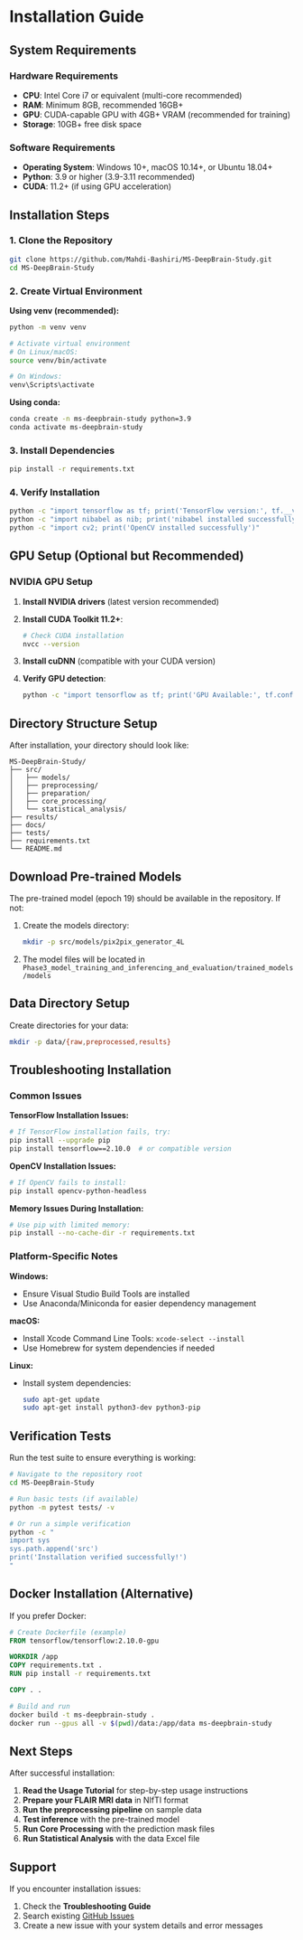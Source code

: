 # Installation Guide

## System Requirements

### Hardware Requirements
- **CPU**: Intel Core i7 or equivalent (multi-core recommended)
- **RAM**: Minimum 8GB, recommended 16GB+
- **GPU**: CUDA-capable GPU with 4GB+ VRAM (recommended for training)
- **Storage**: 10GB+ free disk space

### Software Requirements
- **Operating System**: Windows 10+, macOS 10.14+, or Ubuntu 18.04+
- **Python**: 3.9 or higher (3.9-3.11 recommended)
- **CUDA**: 11.2+ (if using GPU acceleration)

## Installation Steps

### 1. Clone the Repository

```bash
git clone https://github.com/Mahdi-Bashiri/MS-DeepBrain-Study.git
cd MS-DeepBrain-Study
```

### 2. Create Virtual Environment

**Using venv (recommended):**
```bash
python -m venv venv

# Activate virtual environment
# On Linux/macOS:
source venv/bin/activate

# On Windows:
venv\Scripts\activate
```

**Using conda:**
```bash
conda create -n ms-deepbrain-study python=3.9
conda activate ms-deepbrain-study
```

### 3. Install Dependencies

```bash
pip install -r requirements.txt
```

### 4. Verify Installation

```bash
python -c "import tensorflow as tf; print('TensorFlow version:', tf.__version__)"
python -c "import nibabel as nib; print('nibabel installed successfully')"
python -c "import cv2; print('OpenCV installed successfully')"
```

## GPU Setup (Optional but Recommended)

### NVIDIA GPU Setup

1. **Install NVIDIA drivers** (latest version recommended)
2. **Install CUDA Toolkit 11.2+**:
   ```bash
   # Check CUDA installation
   nvcc --version
   ```

3. **Install cuDNN** (compatible with your CUDA version)

4. **Verify GPU detection**:
   ```bash
   python -c "import tensorflow as tf; print('GPU Available:', tf.config.list_physical_devices('GPU'))"
   ```

## Directory Structure Setup

After installation, your directory should look like:

```
MS-DeepBrain-Study/
├── src/
│   ├── models/
│   ├── preprocessing/
│   ├── preparation/
│   ├── core_processing/
│   └── statistical_analysis/
├── results/
├── docs/
├── tests/
├── requirements.txt
└── README.md
```

## Download Pre-trained Models

The pre-trained model (epoch 19) should be available in the repository. If not:

1. Create the models directory:
   ```bash
   mkdir -p src/models/pix2pix_generator_4L
   ```

2. The model files will be located in `Phase3_model_training_and_inferencing_and_evaluation/trained_models/models`

## Data Directory Setup

Create directories for your data:

```bash
mkdir -p data/{raw,preprocessed,results}
```

## Troubleshooting Installation

### Common Issues

**TensorFlow Installation Issues:**
```bash
# If TensorFlow installation fails, try:
pip install --upgrade pip
pip install tensorflow==2.10.0  # or compatible version
```

**OpenCV Installation Issues:**
```bash
# If OpenCV fails to install:
pip install opencv-python-headless
```

**Memory Issues During Installation:**
```bash
# Use pip with limited memory:
pip install --no-cache-dir -r requirements.txt
```

### Platform-Specific Notes

**Windows:**
- Ensure Visual Studio Build Tools are installed
- Use Anaconda/Miniconda for easier dependency management

**macOS:**
- Install Xcode Command Line Tools: `xcode-select --install`
- Use Homebrew for system dependencies if needed

**Linux:**
- Install system dependencies:
  ```bash
  sudo apt-get update
  sudo apt-get install python3-dev python3-pip
  ```

## Verification Tests

Run the test suite to ensure everything is working:

```bash
# Navigate to the repository root
cd MS-DeepBrain-Study

# Run basic tests (if available)
python -m pytest tests/ -v

# Or run a simple verification
python -c "
import sys
sys.path.append('src')
print('Installation verified successfully!')
"
```

## Docker Installation (Alternative)

If you prefer Docker:

```dockerfile
# Create Dockerfile (example)
FROM tensorflow/tensorflow:2.10.0-gpu

WORKDIR /app
COPY requirements.txt .
RUN pip install -r requirements.txt

COPY . .
```

```bash
# Build and run
docker build -t ms-deepbrain-study .
docker run --gpus all -v $(pwd)/data:/app/data ms-deepbrain-study
```

## Next Steps

After successful installation:

1. **Read the Usage Tutorial** for step-by-step usage instructions
2. **Prepare your FLAIR MRI data** in NIfTI format
3. **Run the preprocessing pipeline** on sample data
4. **Test inference** with the pre-trained model
5. **Run Core Processing** with the prediction mask files
6. **Run Statistical Analysis** with the data Excel file

## Support

If you encounter installation issues:

1. Check the **Troubleshooting Guide**
2. Search existing [GitHub Issues](https://github.com/Mahdi-Bashiri/MS-DeepBrain-Study/issues)
3. Create a new issue with your system details and error messages